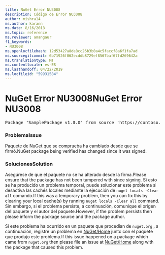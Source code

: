 ```yaml
---
title: NuGet Error NU3008
description: Código de Error NU3008
author: mishra14
ms.author: karann
ms.date: 8/16/2018
ms.topic: reference
ms.reviewer: anangaur
f1_keywords:
- NU3008
ms.openlocfilehash: 12d53427a8de8cc26b3b0a4c5faccf8a6f1fa7ad
ms.sourcegitcommit: 6b71926f062ecddb8729ef8567baf67fd269642a
ms.translationtype: MT
ms.contentlocale: es-ES
ms.lasthandoff: 04/22/2019
ms.locfileid: "59931584"
---
```

# <a name="nuget-error-nu3008"></a><span data-ttu-id="f2b37-103">NuGet Error NU3008</span><span class="sxs-lookup"><span data-stu-id="f2b37-103">NuGet Error NU3008</span></span>

<pre>Package 'SamplePackage v1.0.0' from source 'https://contoso.com/index.json': The package integrity check failed.</pre>

### <a name="issue"></a><span data-ttu-id="f2b37-104">Problema</span><span class="sxs-lookup"><span data-stu-id="f2b37-104">Issue</span></span>

<span data-ttu-id="f2b37-105">Paquete de NuGet que se comprueba ha cambiado desde que se firmó.</span><span class="sxs-lookup"><span data-stu-id="f2b37-105">NuGet package being verified has changed since it was signed.</span></span>


### <a name="solution"></a><span data-ttu-id="f2b37-106">Soluciones</span><span class="sxs-lookup"><span data-stu-id="f2b37-106">Solution</span></span>

<span data-ttu-id="f2b37-107">Asegúrese de que el paquete no se ha alterado desde la firma.</span><span class="sxs-lookup"><span data-stu-id="f2b37-107">Please ensure that the package has not been tampered with since signing.</span></span> <span data-ttu-id="f2b37-108">Si esto se ha producido un problema temporal, puede solucionar este problema si desactiva las cachés locales mediante la ejecución de `nuget locals -Clear all` comando.</span><span class="sxs-lookup"><span data-stu-id="f2b37-108">If this was a temporary problem, then you can fix this by clearing your local cache(s) by running `nuget locals -Clear all` command.</span></span> <span data-ttu-id="f2b37-109">Sin embargo, si el problema persiste, a continuación, comunique el origen del paquete y el autor del paquete.</span><span class="sxs-lookup"><span data-stu-id="f2b37-109">However, if the problem persists then please inform the package source and the package author.</span></span>

<span data-ttu-id="f2b37-110">Si este problema ha ocurrido en un paquete que procedían de `nuget.org` , a continuación, registre un problema en [NuGet/Home](https://github.com/NuGet/Home/issues) junto con el paquete que produjo este problema.</span><span class="sxs-lookup"><span data-stu-id="f2b37-110">If this issue happened on a package which came from `nuget.org` then please file an issue at [NuGet/Home](https://github.com/NuGet/Home/issues) along with the package that caused this problem.</span></span>


